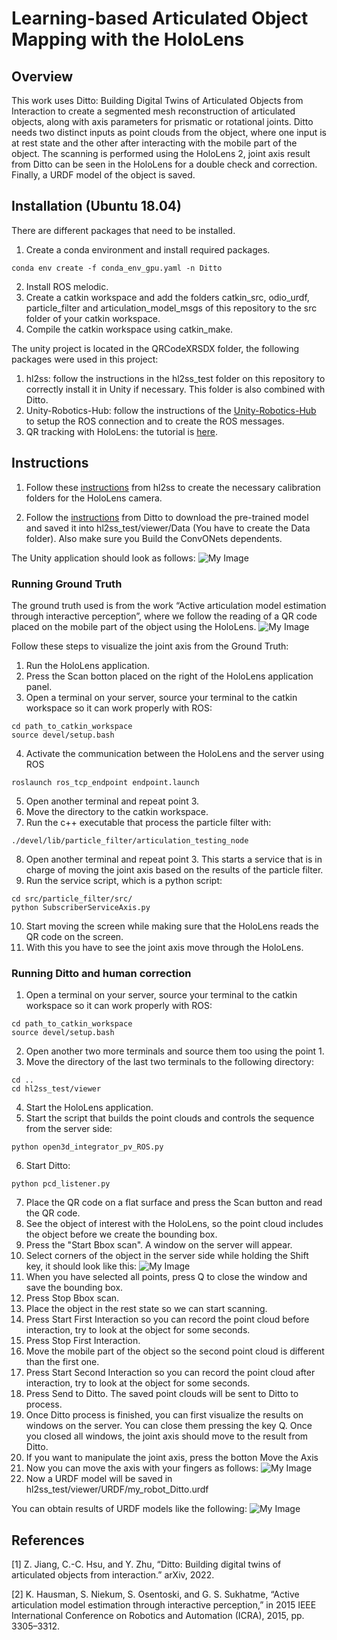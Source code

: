 # Learning-based Articulated Object Mapping with the HoloLens

## Overview

This work uses Ditto: Building Digital Twins of Articulated Objects from Interaction to create a segmented mesh reconstruction of articulated objects, along with axis parameters for prismatic or rotational joints. Ditto needs two distinct inputs as point clouds from the object, where one input is at rest state and the other 
after interacting with the mobile part of the object. The scanning is performed using the HoloLens 2, joint axis result from Ditto can be seen in the HoloLens for a double check and correction. Finally, a URDF model of the object is saved.

## Installation (Ubuntu 18.04)
There are different packages that need to be installed.

1. Create a conda environment and install required packages.
```
conda env create -f conda_env_gpu.yaml -n Ditto
```
2. Install ROS melodic.
3. Create a catkin workspace and add the folders catkin_src, odio_urdf, particle_filter and articulation_model_msgs of this repository to the src folder of your catkin workspace.
4. Compile the catkin workspace using catkin_make.


The unity project is located in the QRCodeXRSDX folder, the following packages were used in this project:
1. hl2ss: follow the instructions in the hl2ss_test folder on this repository to correctly install it in Unity if necessary. This folder is also combined with Ditto.
2. Unity-Robotics-Hub: follow the instructions of the [Unity-Robotics-Hub](https://github.com/Unity-Technologies/Unity-Robotics-Hub/tree/main/tutorials/ros_unity_integration) to setup the ROS connection and to create the ROS messages.
3. QR tracking with HoloLens: the tutorial is [here](https://codeholo.com/2021/03/27/qrcode-tracking-with-hololens-2-xr-sdk-and-mrtk-v2-5/).


## Instructions
1. Follow these [instructions](https://github.com/DiegoMachain/ArticulatedObjectMapping/blob/main/hl2ss_test/instructions.md) from hl2ss to create the necessary calibration folders for the HoloLens camera.

2. Follow the [instructions](https://github.com/UT-Austin-RPL/Ditto/tree/master) from Ditto to download the pre-trained model and saved it into hl2ss_test/viewer/Data (You have to create the Data folder).
Also make sure you Build the ConvONets dependents.

The Unity application should look as follows:
![My Image](images/HoloLensApp.png)


### Running Ground Truth
The ground truth used is from the work “Active articulation model estimation through interactive perception”, where we follow the reading of a QR code placed on the 
mobile part of the object using the HoloLens. 
![My Image](images/QR_setup.png)

Follow these steps to visualize the joint axis from the Ground Truth:

1. Run the HoloLens application.
2. Press the Scan botton placed on the right of the HoloLens application panel.
3. Open a terminal on your server, source your terminal to the catkin workspace so it can work properly with ROS:
```
cd path_to_catkin_workspace
source devel/setup.bash
```
4. Activate the communication between the HoloLens and the server using ROS
```
roslaunch ros_tcp_endpoint endpoint.launch
```
5. Open another terminal and repeat point 3.
6. Move the directory to the catkin workspace.
7. Run the c++ executable that process the particle filter with:
```
./devel/lib/particle_filter/articulation_testing_node
```
8. Open another terminal and repeat point 3. This starts a service that is in charge of moving the joint axis based on the results of the particle filter.
9. Run the service script, which is a python script:
```
cd src/particle_filter/src/
python SubscriberServiceAxis.py
```
10. Start moving the screen while making sure that the HoloLens reads the QR code on the screen.
11. With this you have to see the joint axis move through the HoloLens.



### Running Ditto and human correction

1. Open a terminal on your server, source your terminal to the catkin workspace so it can work properly with ROS:
```
cd path_to_catkin_workspace
source devel/setup.bash
```
2. Open another two more terminals and source them too using the point 1.
3. Move the directory of the last two terminals to the following directory:
```
cd ..
cd hl2ss_test/viewer
```
4. Start the HoloLens application.
5. Start the script that builds the point clouds and controls the sequence from the server side:
```
python open3d_integrator_pv_ROS.py
```
6. Start Ditto:
```
python pcd_listener.py
```
7. Place the QR code on a flat surface and press the Scan button and read the QR code.
8. See the object of interest with the HoloLens, so the point cloud includes the object before we create the bounding box.
9. Press the "Start Bbox scan". A window on the server will appear.
10. Select corners of the object in the server side while holding the Shift key, it should look like this:
![My Image](images/Edges.png)
11. When you have selected all points, press Q to close the window and save the bounding box.
12. Press Stop Bbox scan.
13. Place the object in the rest state so we can start scanning.
14. Press Start First Interaction so you can record the point cloud before interaction, try to look at the object for some seconds.
15. Press Stop First Interaction.
16. Move the mobile part of the object so the second point cloud is different than the first one.
17. Press Start Second Interaction so you can record the point cloud after interaction, try to look at the object for some seconds.
18. Press Send to Ditto. The saved point clouds will be sent to Ditto to process.
19. Once Ditto process is finished, you can first visualize the results on windows on the server. You can close them pressing the key Q.
Once you closed all windows, the joint axis should move to the result from Ditto.
20. If you want to manipulate the joint axis, press the botton Move the Axis
21. Now you can move the axis with your fingers as follows:
![My Image](images/HoloLens.png)
22. Now a URDF model will be saved in hl2ss_test/viewer/URDF/my_robot_Ditto.urdf

You can obtain results of URDF models like the following:
![My Image](images/URDF.png)

## References

[1] Z. Jiang, C.-C. Hsu, and Y. Zhu, “Ditto: Building digital twins of articulated objects from interaction.” arXiv, 2022.

[2] K. Hausman, S. Niekum, S. Osentoski, and G. S. Sukhatme, “Active articulation model estimation through interactive perception,” in 2015 IEEE International Conference on Robotics and Automation (ICRA), 2015, pp. 3305–3312.